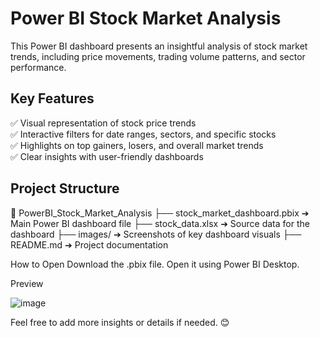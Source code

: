 # Power BI Stock Market Analysis

This Power BI dashboard presents an insightful analysis of stock market trends, including price movements, trading volume patterns, and sector performance.

## Key Features
✅ Visual representation of stock price trends  
✅ Interactive filters for date ranges, sectors, and specific stocks  
✅ Highlights on top gainers, losers, and overall market trends  
✅ Clear insights with user-friendly dashboards  

## Project Structure
📂 PowerBI_Stock_Market_Analysis
├── stock_market_dashboard.pbix ➔ Main Power BI dashboard file
├── stock_data.xlsx ➔ Source data for the dashboard
├── images/ ➔ Screenshots of key dashboard visuals
├── README.md ➔ Project documentation

How to Open
Download the .pbix file.
Open it using Power BI Desktop.

Preview

![image](https://github.com/user-attachments/assets/15c8f723-e1cc-45f2-b866-acdb2b8bffce)

Feel free to add more insights or details if needed. 😊
